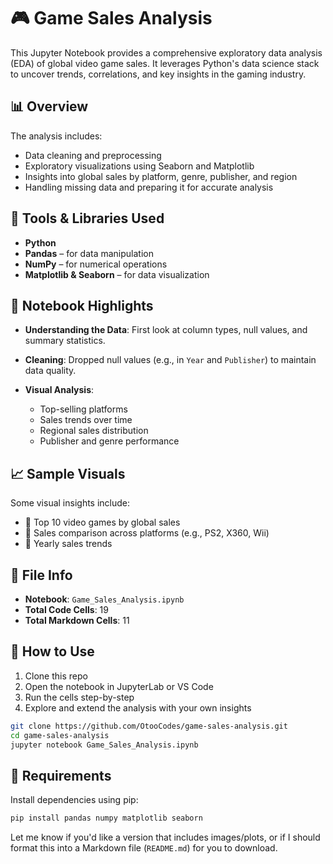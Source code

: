 # 🎮 Game Sales Analysis

This Jupyter Notebook provides a comprehensive exploratory data analysis (EDA) of global video game sales. It leverages Python's data science stack to uncover trends, correlations, and key insights in the gaming industry.

## 📊 Overview

The analysis includes:

* Data cleaning and preprocessing
* Exploratory visualizations using Seaborn and Matplotlib
* Insights into global sales by platform, genre, publisher, and region
* Handling missing data and preparing it for accurate analysis

## 🧰 Tools & Libraries Used

* **Python**
* **Pandas** – for data manipulation
* **NumPy** – for numerical operations
* **Matplotlib & Seaborn** – for data visualization

## 📁 Notebook Highlights

* **Understanding the Data**: First look at column types, null values, and summary statistics.
* **Cleaning**: Dropped null values (e.g., in `Year` and `Publisher`) to maintain data quality.
* **Visual Analysis**:

  * Top-selling platforms
  * Sales trends over time
  * Regional sales distribution
  * Publisher and genre performance

## 📈 Sample Visuals

Some visual insights include:

* 📌 Top 10 video games by global sales
* 📌 Sales comparison across platforms (e.g., PS2, X360, Wii)
* 📌 Yearly sales trends

## 📂 File Info

* **Notebook**: `Game_Sales_Analysis.ipynb`
* **Total Code Cells**: 19
* **Total Markdown Cells**: 11

## 🚀 How to Use

1. Clone this repo
2. Open the notebook in JupyterLab or VS Code
3. Run the cells step-by-step
4. Explore and extend the analysis with your own insights

```bash
git clone https://github.com/OtooCodes/game-sales-analysis.git
cd game-sales-analysis
jupyter notebook Game_Sales_Analysis.ipynb
```

## 📌 Requirements

Install dependencies using pip:

```bash
pip install pandas numpy matplotlib seaborn
```

Let me know if you'd like a version that includes images/plots, or if I should format this into a Markdown file (`README.md`) for you to download.
